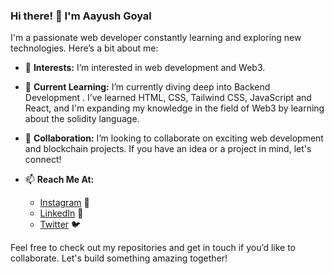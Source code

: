 ### Hi there! 👋 I'm Aayush Goyal

I'm a passionate web developer constantly learning and exploring new technologies. Here’s a bit about me:

- 👀 **Interests:** I’m interested in web development and Web3.

- 🌱 **Current Learning:** I’m currently diving deep into Backend Development . I’ve learned HTML, CSS, Tailwind CSS, JavaScript and React, and I'm  expanding my knowledge in the field of Web3 by learning about the solidity language.

- 💞️ **Collaboration:** I’m looking to collaborate on exciting web development and blockchain projects. If you have an idea or a project in mind, let's connect!
  
- 📫 **Reach Me At:**
  - [Instagram](https://www.instagram.com/aayushgoyal01) 📸
  - [LinkedIn](https://www.linkedin.com/in/aayush-goyal00) 💼
  - [Twitter](https://twitter.com/AayushG90661528) 🐦
    
Feel free to check out my repositories and get in touch if you’d like to collaborate. Let's build something amazing together!
